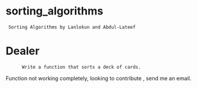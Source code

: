# sorting_algorithms

     Sorting Algorithms by Lanlokun and Abdul-Lateef



# Dealer 

          Write a function that sorts a deck of cards.
          
<p> Function not working completely, looking to contribute , send me an email.</p>